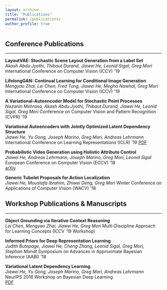 ```yaml
---
layout: archive
title: "Publications"
permalink: /publications/
author_profile: true
---
```

## Conference Publications
___

**LayoutVAE: Stochastic Scene Layout Generation from a Label Set**   
*Akash Abdu Jyothi, Thibaut Durand, Jiawei He,  Leonid Sigal, Greg Mori*
International Conference on Computer Vision (ICCV) '19 


**LifelongGAN: Continual Learning for Conditional Image Generation**  
*Mengyao Zhai, Lei Chen, Fred Tung, Jiawei He,  Megha Nawhal, Greg Mori*
International Conference on Computer Vision (ICCV) '19 


**A Variational-Autoencoder Model for Stochastic Point Processes**    
*Nazanin Mehrasa, Akash Abdu Jyothi, Thibaut Durand, Jiawei He,  Leonid Sigal, Greg Mori*
Conference on Computer Vision and Pattern Recognition (CVPR) '19 


**Variational Autoencoders with Jointly Optimized Latent Dependency Structure**  
*Jiawei He, Yu Gong, Joseph Marino, Greg Mori, Andreas Lehrmann*  
International Conference on Learning Representations (ICLR) '19 
[PDF](../files/papers/2019/variational_latent_dependency_learning/iclr_2019_paper.pdf)

**Probabilistic Video Generation using Holistic Attribute Control**  
*Jiawei He, Andreas Lehrmann, Joseph Marino, Greg Mori, Leonid Sigal*  
European Conference on Computer Vision (ECCV) '18  
[arXiv](https://arxiv.org/abs/1803.08085)

**Generic Tubelet Proposals for Action Localization**  
*Jiawei He, Moustafa Ibrahim, Zhiwei Deng, Greg Mori*
Winter Conference on Applications of Computer Vision (WACV) '18


## Workshop Publications & Manuscripts
___

**Object Grounding via Iterative Context Reasoning**  
*Lei Chen, Mengyao Zhai, Jiawei He, Greg Mori*
Multi-Discipline Approach for Learning Concepts (ICCV '19 Workshop)


**Informed Priors for Deep Representation Learning**  
*Judith Butepage, Jiawei He, Cheng Zhang, Leonid Sigal, Greg Mori, Stephan Mandt*
Symposium on Advances in Approximate Bayesian Inference (AABI) '18 



**Variational Latent Dependency Learning**   
*Jiawei He, Yu Gong, Joseph Marino, Greg Mori, Andreas Lehrmann*  
NeurIPS 2018 Workshop on Bayesian Deep Learning  
[PDF](../files/papers/2019/variational_latent_dependency_learning/variational_latent_dependency_learning_workshop.pdf)

